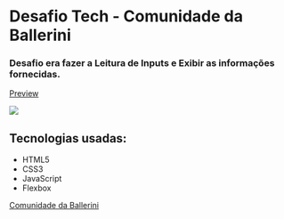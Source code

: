 # Desafio Tech - Comunidade da Ballerini

### Desafio era fazer a Leitura de Inputs e Exibir as informações fornecidas.

[Preview](https://malcoon.github.io/tech-da-semana-js/)

![](assets/img/demo.gif)

## Tecnologias usadas:
* HTML5
* CSS3
* JavaScript
* Flexbox

[Comunidade da Ballerini](https://discord.com/invite/wagxzStdcR)
